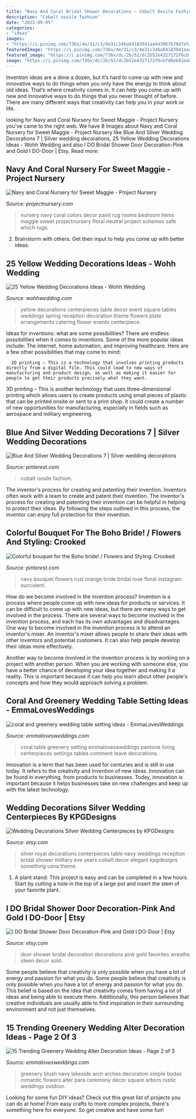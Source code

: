 ```yaml
---
title: "Navy And Coral Bridal Shower Decorations ~ Cobalt Oosile Fazhion"
description: "Cobalt oosile fazhion"
date: "2023-09-05"
categories:
- "ideas"
images:
- "https://i.pinimg.com/736x/4e/31/c3/4e31c346a84183941aa4d3967b78d7e5--navy-and-rust-wedding-bride-flowers.jpg"
featuredImage: "https://i.pinimg.com/736x/4e/31/c3/4e31c346a84183941aa4d3967b78d7e5--navy-and-rust-wedding-bride-flowers.jpg"
featured_image: "https://i.pinimg.com/736x/dc/2b/52/dc2b52e4327172f6cbfd0eb02e442f79.jpg"
image: "https://i.pinimg.com/736x/dc/2b/52/dc2b52e4327172f6cbfd0eb02e442f79.jpg"
---
```



Invention ideas are a dime a dozen, but it’s hard to come up with new and innovative ways to do things when you only have the energy to think about old ideas. That’s where creativity comes in. It can help you come up with new and innovative ways to do things that you never thought of before. There are many different ways that creativity can help you in your work or life.

	

		
looking for Navy and Coral Nursery for Sweet Maggie - Project Nursery you've came to the right web. We have 8 Images about Navy and Coral Nursery for Sweet Maggie - Project Nursery like Blue And Silver Wedding Decorations 7 | Silver wedding decorations, 25 Yellow Wedding Decorations Ideas - Wohh Wedding and also I DO Bridal Shower Door Decoration-Pink and Gold I DO-Door | Etsy. Read more:
		
    
## Navy And Coral Nursery For Sweet Maggie - Project Nursery

<img loading=lazy src="https://projectnursery.com/wp-content/uploads/2014/12/DSC00382.jpg" onerror="this.onerror=null;this.src='https://tse3.mm.bing.net/th?id=OIP.h25b-E7Y0KDglDQwOFZNRgHaLH&amp;pid=15.1';" alt="Navy and Coral Nursery for Sweet Maggie - Project Nursery">

_Source: projectnursery.com_

>nursery navy coral colors decor paint rug rooms bedroom items maggie sweet projectnursery floral neutral project schemes safe which rugs. 

	

2. Brainstorm with others. Get their input to help you come up with better ideas.

    
## 25 Yellow Wedding Decorations Ideas - Wohh Wedding

<img loading=lazy src="http://www.wohhwedding.com/wp-content/uploads/2016/05/Gorgeous-Yellow-Theme-Wedding-Decorations.jpg" onerror="this.onerror=null;this.src='https://tse2.mm.bing.net/th?id=OIP.w-FDPFsHtXV_AvB9g2GnngHaLH&amp;pid=15.1';" alt="25 Yellow Wedding Decorations Ideas - Wohh Wedding">

_Source: wohhwedding.com_

>yellow decorations centerpieces table decor event square tables weddings spring reception decoration theme flowers plate arrangements catering flower events centerpiece. 

	

Ideas for inventions: what are some possibilities?
There are endless possibilities when it comes to inventions. Some of the more popular ideas include:
The internet, home automation, and improving healthcare. Here are a few other possibilities that may come to mind: 

      2D printing – This is a technology that involves printing products directly from a digital file. This could lead to new ways of manufacturing and product design, as well as making it easier for people to get their products precisely what they want.
3D printing – This is another technology that uses three-dimensional printing which allows users to create products using small pieces of plastic that can be printed onsite or sent to a print shop. It could create a number of new opportunities for manufacturing, especially in fields such as aerospace and military engineering.

    
## Blue And Silver Wedding Decorations 7 | Silver Wedding Decorations

<img loading=lazy src="https://i.pinimg.com/736x/dc/2b/52/dc2b52e4327172f6cbfd0eb02e442f79.jpg" onerror="this.onerror=null;this.src='https://tse3.mm.bing.net/th?id=OIP.6YhNxRR2Fqc7vy0IqdlUdAHaJ3&amp;pid=15.1';" alt="Blue And Silver Wedding Decorations 7 | Silver wedding decorations">

_Source: pinterest.com_

>cobalt oosile fazhion. 

	

The inventor's process for creating and patenting their invention.
Inventors often work with a team to create and patent their invention. The inventor's process for creating and patenting their invention can be helpful in helping to protect their ideas. By following the steps outlined in this process, the inventor can enjoy full protection for their invention.

    
## Colorful Bouquet For The Boho Bride! / Flowers And Styling: Crooked

<img loading=lazy src="https://i.pinimg.com/736x/4e/31/c3/4e31c346a84183941aa4d3967b78d7e5--navy-and-rust-wedding-bride-flowers.jpg" onerror="this.onerror=null;this.src='https://tse1.mm.bing.net/th?id=OIP.63b528Y67UY7sh56gUIdngHaE7&amp;pid=15.1';" alt="Colorful bouquet for the Boho bride! / Flowers and Styling: Crooked">

_Source: pinterest.com_

>navy bouquet flowers rust orange bride bridal rose floral instagram succulent. 

	

How do we become involved in the invention process?
Invention is a process where people come up with new ideas for products or services. It can be difficult to come up with new ideas, but there are many ways to get involved in the process. There are several ways to become involved in the invention process, and each has its own advantages and disadvantages.
One way to become involved in the invention process is to attend an inventor's mixer. An inventor's mixer allows people to share their ideas with other inventors and potential customers. It can also help people develop their ideas more effectively.

Another way to become involved in the invention process is by working on a project with another person. When you are working with someone else, you have a better chance of developing your idea together and making it a reality. This is important because it can help you learn about other people's concepts and how they would approach solving a problem.

    
## Coral And Greenery Wedding Table Setting Ideas - EmmaLovesWeddings

<img loading=lazy src="https://emmalovesweddings.com/wp-content/uploads/2018/12/coral-and-greenery-wedding-table-setting-ideas.jpg" onerror="this.onerror=null;this.src='https://tse4.mm.bing.net/th?id=OIP.2p43co8hVUKe9aCmhKqTegHaLH&amp;pid=15.1';" alt="coral and greenery wedding table setting ideas - EmmaLovesWeddings">

_Source: emmalovesweddings.com_

>coral table greenery setting emmalovesweddings pantone living centerpieces settings tables comment leave decorations. 

	

Innovation is a term that has been used for centuries and is still in use today. It refers to the creativity and invention of new ideas. Innovation can be found in everything, from products to businesses. Today, innovation is important because it helps businesses take on new challenges and keep up with the latest technology.

    
## Wedding Decorations Silver Wedding Centerpieces By KPGDesigns

<img loading=lazy src="http://img0.etsystatic.com/009/0/6918993/il_570xN.420235424_gaeh.jpg" onerror="this.onerror=null;this.src='https://tse3.mm.bing.net/th?id=OIP.0JfvPTbNW8zbtu1PXqLXzgHaJ4&amp;pid=15.1';" alt="Wedding Decorations Silver Wedding Centerpieces by KPGDesigns">

_Source: etsy.com_

>silver royal decorations centerpieces table navy weddings reception bridal shower military eve years cobalt decor elegant kpgdesigns something usna theme. 

	

1. A plant stand: This project is easy and can be completed in a few hours. Start by cutting a hole in the top of a large pot and insert the stem of your favorite plant.

    
## I DO Bridal Shower Door Decoration-Pink And Gold I DO-Door | Etsy

<img loading=lazy src="https://i.etsystatic.com/8740970/r/il/53e2dd/1020774999/il_794xN.1020774999_jd9a.jpg" onerror="this.onerror=null;this.src='https://tse4.mm.bing.net/th?id=OIP.L-6fGv5GArSgpZOfhUS4RwHaOF&amp;pid=15.1';" alt="I DO Bridal Shower Door Decoration-Pink and Gold I DO-Door | Etsy">

_Source: etsy.com_

>door shower bridal decoration decorations pink gold favorites wreaths ideen decor sold. 

	

Some people believe that creativity is only possible when you have a lot of energy and passion for what you do.
Some people believe that creativity is only possible when you have a lot of energy and passion for what you do. This belief is based on the idea that creativity comes from having a lot of ideas and being able to execute them. Additionally, this person believes that creative individuals are usually able to find inspiration in their surrounding environment and not just themselves.

    
## 15 Trending Greenery Wedding Alter Decoration Ideas - Page 2 Of 3

<img loading=lazy src="http://emmalovesweddings.com/wp-content/uploads/2017/11/greenery-wedding-alter-for-a-lakeside-wedding.jpg" onerror="this.onerror=null;this.src='https://tse2.mm.bing.net/th?id=OIP.6xhh2_UTC6E0_DiA1WaXjwHaLF&amp;pid=15.1';" alt="15 Trending Greenery Wedding Alter Decoration Ideas - Page 2 of 3">

_Source: emmalovesweddings.com_

>greenery blush navy lakeside arch arches decoration simple bodas romantic flowers alter para ceremony decor square arbors rustic weddings outdoor. 

	

Looking for some fun DIY ideas? Check out this great list of projects you can do at home! From easy crafts to more complex projects, there's something here for everyone. So get creative and have some fun!

